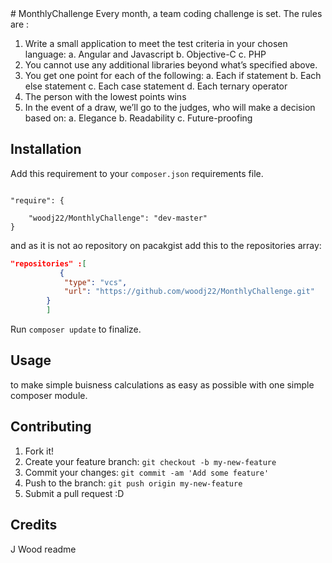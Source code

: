 <snippet>
  <content>
# MonthlyChallenge
Every month, a team  coding challenge is set. The rules are :

1. Write a small application to meet the test criteria in your chosen language:
a. Angular and Javascript
b. Objective-C
c. PHP
2. You cannot use any additional libraries beyond what’s specified above.
3. You get one point for each of the following:
a. Each if statement
b. Each else statement
c. Each case statement
d. Each ternary operator
4. The person with the lowest points wins
5. In the event of a draw, we’ll go to the judges, who will make a decision based on:
a. Elegance
b. Readability
c. Future-proofing

## Installation

Add this requirement to your `composer.json` requirements file. 

``` 

"require": {

    "woodj22/MonthlyChallenge": "dev-master"
} 
```


and as it is not ao repository on pacakgist add this to the repositories array:

```JSON
"repositories" :[
           {
            "type": "vcs",
            "url": "https://github.com/woodj22/MonthlyChallenge.git"
        }
        ]
```
Run `composer update`  to finalize.

## Usage
to make simple buisness calculations as easy as possible with one simple composer module. 
## Contributing
1. Fork it!
2. Create your feature branch: `git checkout -b my-new-feature`
3. Commit your changes: `git commit -am 'Add some feature'`
4. Push to the branch: `git push origin my-new-feature`
5. Submit a pull request :D

## Credits
J Wood
</content>
  <tabTrigger>readme</tabTrigger>
</snippet>

